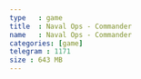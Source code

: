 ```yaml
---
type   : game
title  : Naval Ops - Commander
name   : Naval Ops - Commander
categories: [game]
telegram : 1171
size : 643 MB
---
```



